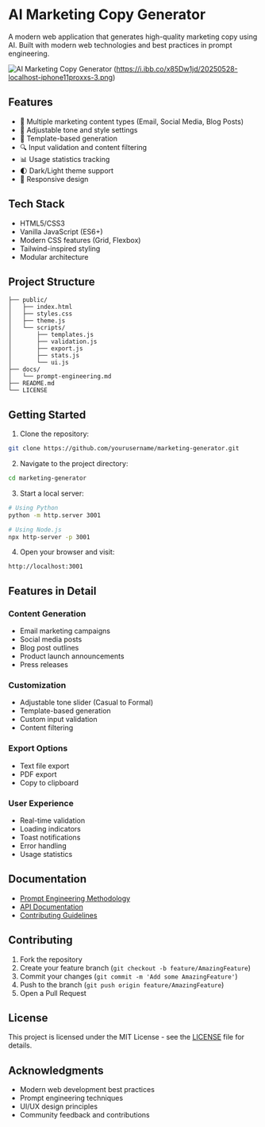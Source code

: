 # AI Marketing Copy Generator

A modern web application that generates high-quality marketing copy using AI. Built with modern web technologies and best practices in prompt engineering.

![AI Marketing Copy Generator](https://i.ibb.co/rRL0cQKf/20250528-localhost-iphone11proxxs-4.png) (https://i.ibb.co/x85Dw1jd/20250528-localhost-iphone11proxxs-3.png)

## Features

- 🎯 Multiple marketing content types (Email, Social Media, Blog Posts)
- 🎨 Adjustable tone and style settings
- 📝 Template-based generation
- 🔍 Input validation and content filtering
- 📊 Usage statistics tracking
- 🌓 Dark/Light theme support
- 📱 Responsive design

## Tech Stack

- HTML5/CSS3
- Vanilla JavaScript (ES6+)
- Modern CSS features (Grid, Flexbox)
- Tailwind-inspired styling
- Modular architecture

## Project Structure

```
├── public/
│   ├── index.html
│   ├── styles.css
│   ├── theme.js
│   └── scripts/
│       ├── templates.js
│       ├── validation.js
│       ├── export.js
│       ├── stats.js
│       └── ui.js
├── docs/
│   └── prompt-engineering.md
├── README.md
└── LICENSE
```

## Getting Started

1. Clone the repository:
```bash
git clone https://github.com/yourusername/marketing-generator.git
```

2. Navigate to the project directory:
```bash
cd marketing-generator
```

3. Start a local server:
```bash
# Using Python
python -m http.server 3001

# Using Node.js
npx http-server -p 3001
```

4. Open your browser and visit:
```
http://localhost:3001
```

## Features in Detail

### Content Generation
- Email marketing campaigns
- Social media posts
- Blog post outlines
- Product launch announcements
- Press releases

### Customization
- Adjustable tone slider (Casual to Formal)
- Template-based generation
- Custom input validation
- Content filtering

### Export Options
- Text file export
- PDF export
- Copy to clipboard

### User Experience
- Real-time validation
- Loading indicators
- Toast notifications
- Error handling
- Usage statistics

## Documentation

- [Prompt Engineering Methodology](docs/prompt-engineering.md)
- [API Documentation](docs/api.md)
- [Contributing Guidelines](CONTRIBUTING.md)

## Contributing

1. Fork the repository
2. Create your feature branch (`git checkout -b feature/AmazingFeature`)
3. Commit your changes (`git commit -m 'Add some AmazingFeature'`)
4. Push to the branch (`git push origin feature/AmazingFeature`)
5. Open a Pull Request

## License

This project is licensed under the MIT License - see the [LICENSE](LICENSE) file for details.

## Acknowledgments

- Modern web development best practices
- Prompt engineering techniques
- UI/UX design principles
- Community feedback and contributions 

